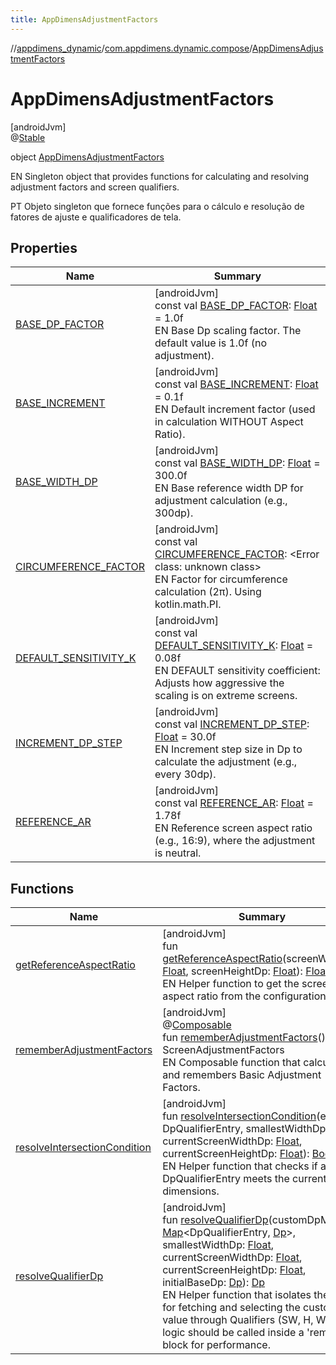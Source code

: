 ```yaml
---
title: AppDimensAdjustmentFactors
---
```

//[appdimens_dynamic](../../../index.html)/[com.appdimens.dynamic.compose](../index.html)/[AppDimensAdjustmentFactors](index.html)



# AppDimensAdjustmentFactors



[androidJvm]\
@[Stable](https://developer.android.com/reference/kotlin/androidx/compose/runtime/Stable.html)



object [AppDimensAdjustmentFactors](index.html)

EN Singleton object that provides functions for calculating and resolving adjustment factors and screen qualifiers.



PT Objeto singleton que fornece funções para o cálculo e resolução de fatores de ajuste e qualificadores de tela.



## Properties


| Name | Summary |
|---|---|
| [BASE_DP_FACTOR](-b-a-s-e_-d-p_-f-a-c-t-o-r.html) | [androidJvm]<br>const val [BASE_DP_FACTOR](-b-a-s-e_-d-p_-f-a-c-t-o-r.html): [Float](https://kotlinlang.org/api/core/kotlin-stdlib/kotlin/-float/index.html) = 1.0f<br>EN Base Dp scaling factor. The default value is 1.0f (no adjustment). |
| [BASE_INCREMENT](-b-a-s-e_-i-n-c-r-e-m-e-n-t.html) | [androidJvm]<br>const val [BASE_INCREMENT](-b-a-s-e_-i-n-c-r-e-m-e-n-t.html): [Float](https://kotlinlang.org/api/core/kotlin-stdlib/kotlin/-float/index.html) = 0.1f<br>EN Default increment factor (used in calculation WITHOUT Aspect Ratio). |
| [BASE_WIDTH_DP](-b-a-s-e_-w-i-d-t-h_-d-p.html) | [androidJvm]<br>const val [BASE_WIDTH_DP](-b-a-s-e_-w-i-d-t-h_-d-p.html): [Float](https://kotlinlang.org/api/core/kotlin-stdlib/kotlin/-float/index.html) = 300.0f<br>EN Base reference width DP for adjustment calculation (e.g., 300dp). |
| [CIRCUMFERENCE_FACTOR](-c-i-r-c-u-m-f-e-r-e-n-c-e_-f-a-c-t-o-r.html) | [androidJvm]<br>const val [CIRCUMFERENCE_FACTOR](-c-i-r-c-u-m-f-e-r-e-n-c-e_-f-a-c-t-o-r.html): &lt;Error class: unknown class&gt;<br>EN Factor for circumference calculation (2π). Using kotlin.math.PI. |
| [DEFAULT_SENSITIVITY_K](-d-e-f-a-u-l-t_-s-e-n-s-i-t-i-v-i-t-y_-k.html) | [androidJvm]<br>const val [DEFAULT_SENSITIVITY_K](-d-e-f-a-u-l-t_-s-e-n-s-i-t-i-v-i-t-y_-k.html): [Float](https://kotlinlang.org/api/core/kotlin-stdlib/kotlin/-float/index.html) = 0.08f<br>EN DEFAULT sensitivity coefficient: Adjusts how aggressive the scaling is on extreme screens. |
| [INCREMENT_DP_STEP](-i-n-c-r-e-m-e-n-t_-d-p_-s-t-e-p.html) | [androidJvm]<br>const val [INCREMENT_DP_STEP](-i-n-c-r-e-m-e-n-t_-d-p_-s-t-e-p.html): [Float](https://kotlinlang.org/api/core/kotlin-stdlib/kotlin/-float/index.html) = 30.0f<br>EN Increment step size in Dp to calculate the adjustment (e.g., every 30dp). |
| [REFERENCE_AR](-r-e-f-e-r-e-n-c-e_-a-r.html) | [androidJvm]<br>const val [REFERENCE_AR](-r-e-f-e-r-e-n-c-e_-a-r.html): [Float](https://kotlinlang.org/api/core/kotlin-stdlib/kotlin/-float/index.html) = 1.78f<br>EN Reference screen aspect ratio (e.g., 16:9), where the adjustment is neutral. |


## Functions


| Name | Summary |
|---|---|
| [getReferenceAspectRatio](get-reference-aspect-ratio.html) | [androidJvm]<br>fun [getReferenceAspectRatio](get-reference-aspect-ratio.html)(screenWidthDp: [Float](https://kotlinlang.org/api/core/kotlin-stdlib/kotlin/-float/index.html), screenHeightDp: [Float](https://kotlinlang.org/api/core/kotlin-stdlib/kotlin/-float/index.html)): [Float](https://kotlinlang.org/api/core/kotlin-stdlib/kotlin/-float/index.html)<br>EN Helper function to get the screen aspect ratio from the configuration. |
| [rememberAdjustmentFactors](remember-adjustment-factors.html) | [androidJvm]<br>@[Composable](https://developer.android.com/reference/kotlin/androidx/compose/runtime/Composable.html)<br>fun [rememberAdjustmentFactors](remember-adjustment-factors.html)(): ScreenAdjustmentFactors<br>EN Composable function that calculates and remembers Basic Adjustment Factors. |
| [resolveIntersectionCondition](resolve-intersection-condition.html) | [androidJvm]<br>fun [resolveIntersectionCondition](resolve-intersection-condition.html)(entry: DpQualifierEntry, smallestWidthDp: [Float](https://kotlinlang.org/api/core/kotlin-stdlib/kotlin/-float/index.html), currentScreenWidthDp: [Float](https://kotlinlang.org/api/core/kotlin-stdlib/kotlin/-float/index.html), currentScreenHeightDp: [Float](https://kotlinlang.org/api/core/kotlin-stdlib/kotlin/-float/index.html)): [Boolean](https://kotlinlang.org/api/core/kotlin-stdlib/kotlin/-boolean/index.html)<br>EN Helper function that checks if a DpQualifierEntry meets the current screen dimensions. |
| [resolveQualifierDp](resolve-qualifier-dp.html) | [androidJvm]<br>fun [resolveQualifierDp](resolve-qualifier-dp.html)(customDpMap: [Map](https://kotlinlang.org/api/core/kotlin-stdlib/kotlin.collections/-map/index.html)&lt;DpQualifierEntry, [Dp](https://developer.android.com/reference/kotlin/androidx/compose/ui/unit/Dp.html)&gt;, smallestWidthDp: [Float](https://kotlinlang.org/api/core/kotlin-stdlib/kotlin/-float/index.html), currentScreenWidthDp: [Float](https://kotlinlang.org/api/core/kotlin-stdlib/kotlin/-float/index.html), currentScreenHeightDp: [Float](https://kotlinlang.org/api/core/kotlin-stdlib/kotlin/-float/index.html), initialBaseDp: [Dp](https://developer.android.com/reference/kotlin/androidx/compose/ui/unit/Dp.html)): [Dp](https://developer.android.com/reference/kotlin/androidx/compose/ui/unit/Dp.html)<br>EN Helper function that isolates the logic for fetching and selecting the custom Dp value through Qualifiers (SW, H, W). This logic should be called inside a 'remember' block for performance. |
